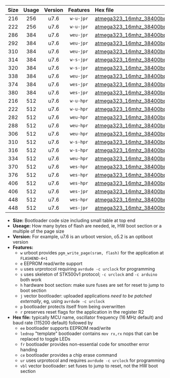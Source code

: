 |Size|Usage|Version|Features|Hex file|
|:-:|:-:|:-:|:-:|:--|
|216|256|u7.6|`w-u-jpr`|[atmega323_16mhz_38400bps_ur_vbl.hex](https://raw.githubusercontent.com/stefanrueger/urboot/main//atmega323_16mhz_38400bps_ur_vbl.hex)|
|222|256|u7.6|`w-u-jpr`|[atmega323_16mhz_38400bps_lednop_ur_vbl.hex](https://raw.githubusercontent.com/stefanrueger/urboot/main//atmega323_16mhz_38400bps_lednop_ur_vbl.hex)|
|286|384|u7.6|`weu-jpr`|[atmega323_16mhz_38400bps_ee_ur_vbl.hex](https://raw.githubusercontent.com/stefanrueger/urboot/main//atmega323_16mhz_38400bps_ee_ur_vbl.hex)|
|292|384|u7.6|`weu-jpr`|[atmega323_16mhz_38400bps_ee_lednop_ur_vbl.hex](https://raw.githubusercontent.com/stefanrueger/urboot/main//atmega323_16mhz_38400bps_ee_lednop_ur_vbl.hex)|
|310|384|u7.6|`weu-jpr`|[atmega323_16mhz_38400bps_ee_lednop_fr_ur_vbl.hex](https://raw.githubusercontent.com/stefanrueger/urboot/main//atmega323_16mhz_38400bps_ee_lednop_fr_ur_vbl.hex)|
|314|384|u7.6|`w-s-jpr`|[atmega323_16mhz_38400bps_vbl.hex](https://raw.githubusercontent.com/stefanrueger/urboot/main//atmega323_16mhz_38400bps_vbl.hex)|
|320|384|u7.6|`w-s-jpr`|[atmega323_16mhz_38400bps_lednop_vbl.hex](https://raw.githubusercontent.com/stefanrueger/urboot/main//atmega323_16mhz_38400bps_lednop_vbl.hex)|
|338|384|u7.6|`weu-jpr`|[atmega323_16mhz_38400bps_ee_lednop_fr_ce_ur_vbl.hex](https://raw.githubusercontent.com/stefanrueger/urboot/main//atmega323_16mhz_38400bps_ee_lednop_fr_ce_ur_vbl.hex)|
|374|384|u7.6|`wes-jpr`|[atmega323_16mhz_38400bps_ee_vbl.hex](https://raw.githubusercontent.com/stefanrueger/urboot/main//atmega323_16mhz_38400bps_ee_vbl.hex)|
|380|384|u7.6|`wes-jpr`|[atmega323_16mhz_38400bps_ee_lednop_vbl.hex](https://raw.githubusercontent.com/stefanrueger/urboot/main//atmega323_16mhz_38400bps_ee_lednop_vbl.hex)|
|216|512|u7.6|`w-u-hpr`|[atmega323_16mhz_38400bps_ur.hex](https://raw.githubusercontent.com/stefanrueger/urboot/main//atmega323_16mhz_38400bps_ur.hex)|
|222|512|u7.6|`w-u-hpr`|[atmega323_16mhz_38400bps_lednop_ur.hex](https://raw.githubusercontent.com/stefanrueger/urboot/main//atmega323_16mhz_38400bps_lednop_ur.hex)|
|282|512|u7.6|`weu-hpr`|[atmega323_16mhz_38400bps_ee_ur.hex](https://raw.githubusercontent.com/stefanrueger/urboot/main//atmega323_16mhz_38400bps_ee_ur.hex)|
|288|512|u7.6|`weu-hpr`|[atmega323_16mhz_38400bps_ee_lednop_ur.hex](https://raw.githubusercontent.com/stefanrueger/urboot/main//atmega323_16mhz_38400bps_ee_lednop_ur.hex)|
|306|512|u7.6|`weu-hpr`|[atmega323_16mhz_38400bps_ee_lednop_fr_ur.hex](https://raw.githubusercontent.com/stefanrueger/urboot/main//atmega323_16mhz_38400bps_ee_lednop_fr_ur.hex)|
|310|512|u7.6|`w-s-hpr`|[atmega323_16mhz_38400bps.hex](https://raw.githubusercontent.com/stefanrueger/urboot/main//atmega323_16mhz_38400bps.hex)|
|316|512|u7.6|`w-s-hpr`|[atmega323_16mhz_38400bps_lednop.hex](https://raw.githubusercontent.com/stefanrueger/urboot/main//atmega323_16mhz_38400bps_lednop.hex)|
|334|512|u7.6|`weu-hpr`|[atmega323_16mhz_38400bps_ee_lednop_fr_ce_ur.hex](https://raw.githubusercontent.com/stefanrueger/urboot/main//atmega323_16mhz_38400bps_ee_lednop_fr_ce_ur.hex)|
|370|512|u7.6|`wes-hpr`|[atmega323_16mhz_38400bps_ee.hex](https://raw.githubusercontent.com/stefanrueger/urboot/main//atmega323_16mhz_38400bps_ee.hex)|
|376|512|u7.6|`wes-hpr`|[atmega323_16mhz_38400bps_ee_lednop.hex](https://raw.githubusercontent.com/stefanrueger/urboot/main//atmega323_16mhz_38400bps_ee_lednop.hex)|
|406|512|u7.6|`wes-hpr`|[atmega323_16mhz_38400bps_ee_lednop_fr.hex](https://raw.githubusercontent.com/stefanrueger/urboot/main//atmega323_16mhz_38400bps_ee_lednop_fr.hex)|
|406|512|u7.6|`wes-jpr`|[atmega323_16mhz_38400bps_ee_lednop_fr_vbl.hex](https://raw.githubusercontent.com/stefanrueger/urboot/main//atmega323_16mhz_38400bps_ee_lednop_fr_vbl.hex)|
|448|512|u7.6|`wes-hpr`|[atmega323_16mhz_38400bps_ee_lednop_fr_ce.hex](https://raw.githubusercontent.com/stefanrueger/urboot/main//atmega323_16mhz_38400bps_ee_lednop_fr_ce.hex)|
|448|512|u7.6|`wes-jpr`|[atmega323_16mhz_38400bps_ee_lednop_fr_ce_vbl.hex](https://raw.githubusercontent.com/stefanrueger/urboot/main//atmega323_16mhz_38400bps_ee_lednop_fr_ce_vbl.hex)|

- **Size:** Bootloader code size including small table at top end
- **Useage:** How many bytes of flash are needed, ie, HW boot section or a multiple of the page size
- **Version:** For example, u7.6 is an urboot version, o5.2 is an optiboot version
- **Features:**
  + `w` urboot provides `pgm_write_page(sram, flash)` for the application at `FLASHEND-4+1`
  + `e` EEPROM read/write support
  + `u` uses urprotocol requiring `avrdude -c urclock` for programming
  + `s` uses skeleton of STK500v1 protocol; `-c urclock` and `-c arduino` both work
  + `h` hardware boot section: make sure fuses are set for reset to jump to boot section
  + `j` vector bootloader: uploaded applications *need to be patched externally*, eg, using `avrdude -c urclock`
  + `p` bootloader protects itself from being overwritten
  + `r` preserves reset flags for the application in the register R2
- **Hex file:** typically MCU name, oscillator frequency (16 MHz default) and baud rate (115200 default) followed by
  + `ee` bootloader supports EEPROM read/write
  + `lednop` "template" bootloader contains `mov rx,rx` nops that can be replaced to toggle LEDs
  + `fr` bootloader provides non-essential code for smoother error handing
  + `ce` bootloader provides a chip erase command
  + `ur` uses urprotocol and requires `avrdude -c urclock` for programming
  + `vbl` vector bootloader: set fuses to jump to reset, not the HW boot section
